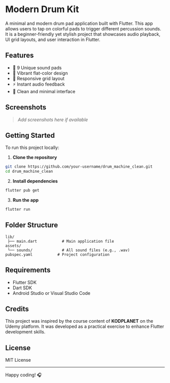 # Modern Drum Kit

A minimal and modern drum pad application built with Flutter. 
This app allows users to tap on colorful pads to trigger different percussion sounds. 
It is a beginner-friendly yet stylish project that showcases audio playback, UI grid layouts, and user interaction in Flutter.

## Features

- 🎵 9 Unique sound pads
- 🎨 Vibrant flat-color design
- 📱 Responsive grid layout
- ⚡ Instant audio feedback
- 🧼 Clean and minimal interface

## Screenshots

> *Add screenshots here if available*

## Getting Started

To run this project locally:

1. **Clone the repository**
```bash
git clone https://github.com/your-username/drum_machine_clean.git
cd drum_machine_clean
```

2. **Install dependencies**
```bash
flutter pub get
```

3. **Run the app**
```bash
flutter run
```

## Folder Structure
```
lib/
 ├── main.dart           # Main application file
assets/
 └── sounds/             # All sound files (e.g., .wav)
pubspec.yaml           # Project configuration
```

## Requirements
- Flutter SDK
- Dart SDK
- Android Studio or Visual Studio Code

## Credits
This project was inspired by the course content of **KODPLANET** on the Udemy platform. It was developed as a practical exercise to enhance Flutter development skills.

## License
MIT License

---

Happy coding! 🎧

